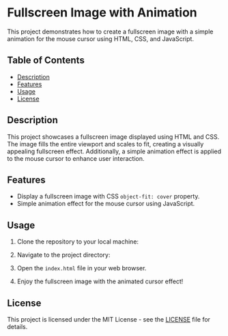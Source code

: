 # Fullscreen Image with Animation

This project demonstrates how to create a fullscreen image with a simple animation for the mouse cursor using HTML, CSS, and JavaScript.

## Table of Contents

- [Description](#description)
- [Features](#features)
- [Usage](#usage)
- [License](#license)

## Description

This project showcases a fullscreen image displayed using HTML and CSS. The image fills the entire viewport and scales to fit, creating a visually appealing fullscreen effect. Additionally, a simple animation effect is applied to the mouse cursor to enhance user interaction.

## Features

- Display a fullscreen image with CSS `object-fit: cover` property.
- Simple animation effect for the mouse cursor using JavaScript.

## Usage

1. Clone the repository to your local machine:

2. Navigate to the project directory:

3. Open the `index.html` file in your web browser.

4. Enjoy the fullscreen image with the animated cursor effect!

## License

This project is licensed under the MIT License - see the [LICENSE](LICENSE) file for details.
